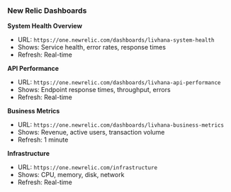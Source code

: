 ### New Relic Dashboards

**System Health Overview**

- URL: `https://one.newrelic.com/dashboards/livhana-system-health`
- Shows: Service health, error rates, response times
- Refresh: Real-time

**API Performance**

- URL: `https://one.newrelic.com/dashboards/livhana-api-performance`
- Shows: Endpoint response times, throughput, errors
- Refresh: Real-time

**Business Metrics**

- URL: `https://one.newrelic.com/dashboards/livhana-business-metrics`
- Shows: Revenue, active users, transaction volume
- Refresh: 1 minute

**Infrastructure**

- URL: `https://one.newrelic.com/infrastructure`
- Shows: CPU, memory, disk, network
- Refresh: Real-time
